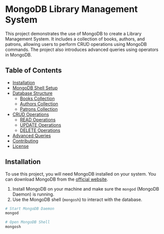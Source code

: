# MongoDB Library Management System

This project demonstrates the use of MongoDB to create a Library Management System. It includes a collection of books, authors, and patrons, allowing users to perform CRUD operations using MongoDB commands. The project also introduces advanced queries using operators in MongoDB.

## Table of Contents
- [Installation](#installation)
- [MongoDB Shell Setup](#mongodb-shell-setup)
- [Database Structure](#database-structure)
  - [Books Collection](#books-collection)
  - [Authors Collection](#authors-collection)
  - [Patrons Collection](#patrons-collection)
- [CRUD Operations](#crud-operations)
  - [READ Operations](#read-operations)
  - [UPDATE Operations](#update-operations)
  - [DELETE Operations](#delete-operations)
- [Advanced Queries](#advanced-queries)
- [Contributing](#contributing)
- [License](#license)

## Installation

To use this project, you will need MongoDB installed on your system. You can download MongoDB from the [official website](https://www.mongodb.com/try/download/community).

1. Install MongoDB on your machine and make sure the `mongod` (MongoDB Daemon) is running.
2. Use the MongoDB shell (`mongosh`) to interact with the database.

```bash
# Start MongoDB Daemon
mongod

# Open MongoDB Shell
mongosh
